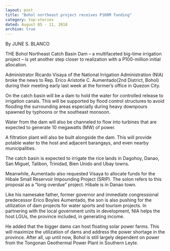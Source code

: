 ```yaml
---
layout: post
title: "Bohol northeast project receives P100M funding"
category: top-stories
dated: August 05 - 11, 2018
archive: true
---
```


By JUNE S. BLANCO
 
THE Bohol Northeast Catch Basin Dam – a multifaceted big-time irrigation project – is yet another step closer to realization with a P100-million initial allocation.

Administrator Ricardo Visaya of the National Irrigation Administration (NIA) broke the news to Rep. Erico Aristotle C. Aumentado(2nd District, Bohol) during their meeting early last week at the former’s office in Quezon City.

On the catch basin will be a dam to hold the water for controlled release to irrigation canals. This will be supported by flood control structures to avoid flooding the surrounding areas especially during heavy downpours spawned by typhoons or the southeast monsoon.

Water from the dam will also be channeled to flow into turbines that are expected to generate 10 megawatts (MW) of power.

A filtration plant will also be built alongside the dam. This will provide potable water to the host and adjacent barangays, and even nearby municipalities.

The catch basin is expected to irrigate the rice lands in Dagohoy, Danao, San Miguel, Talibon, Trinidad, Bien Unido and Ubay towns.

Meanwhile, Aumentado also requested Visaya to allocate funds for the Hibale Small Reservoir Impounding Project (SRIP). The solon refers to this proposal as a “long overdue” project. Hibale is in Danao town.

Like his namesake father, former governor and immediate congressional predecessor Erico Boyles Aumentado, the son is also pushing for the utilization of dam projects for water sports and tourism projects. In partnering with the local government units in development, NIA helps the host LGUs, the province included, in generating income.

He added that the bigger dams can host floating solar power farms. This will maximize the utilization of dams and address the power shortage in the province. After all, up until now, Bohol is still largely dependent on power from the Tongonan Geothermal Power Plant in Southern Leyte.